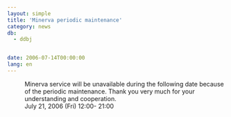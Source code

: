 ```yaml
---
layout: simple
title: 'Minerva periodic maintenance'
category: news
db:
  - ddbj


date: 2006-07-14T00:00:00
lang: en
---
```


<dd>Minerva service will be unavailable during the following date because of the periodic maintenance. Thank you very much for your understanding and cooperation.
<dd>July 21, 2006 (Fri) 12:00- 21:00</dd>
</dd>
